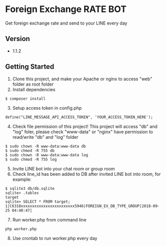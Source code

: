 # Foreign Exchange RATE BOT

Get foreign exchange rate and send to your LINE every day

## Version

* 1.1.2

## Getting Started

1. Clone this project, and make your Apache or nginx to access "web" folder as root folder
2. Install dependencies
```text
$ composer install
```

3. Setup access token in config.php
```text
define("LINE_MESSAGE_API_ACCESS_TOKEN", 'YOUR_ACCESS_TOKEN_HERE');
```

4. Check file permission of this project! This project will access "db" and "log" foler, please check "www-data" or "nginx" have permission to read/write "db" and "log" folder
```text
$ sudo chown -R www-data:www-data db
$ sudo chmod -R 755 db
$ sudo chown -R www-data:www-data log
$ sudo chmod -R 755 log
```

5. Invite LINE bot into your chat room or group room
6. Check line_id has been added to DB after invited LINE bot into room, for example:
```text
$ sqlite3 db/db.sqlite
sqlite> .tables
target
sqlite> SELECT * FROM target;
1|C6318xxxxxxxxxxxxxxxxxxxxxxxx5946|FOREIGN_EX_DB_TYPE_GROUP|2018-09-25 04:40:47|
```

7. Run worker.php from command line
```text
php worker.php
```

8. Use crontab to run worker.php every day

